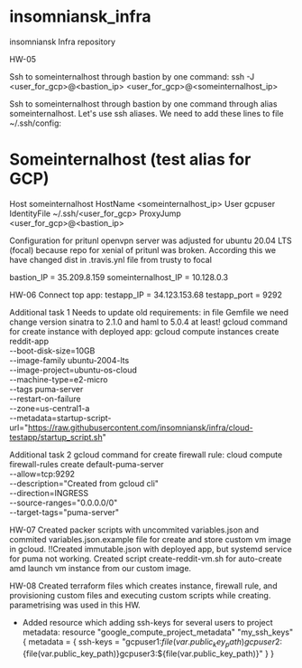 # insomniansk_infra
insomniansk Infra repository

HW-05

Ssh to someinternalhost through bastion by one command:
ssh -J <user_for_gcp>@<bastion_ip> <user_for_gcp>@<someinternalhost_ip>

Ssh to someinternalhost through bastion by one command through alias someinternalhost.
Let's use ssh aliases. We need to add these lines to file ~/.ssh/config:

# Someinternalhost (test alias for GCP)
Host someinternalhost
    HostName <someinternalhost_ip>
    User gcpuser
    IdentityFile ~/.ssh/<user_for_gcp>
    ProxyJump <user_for_gcp>@<bastion_ip>

Configuration for pritunl openvpn server was adjusted for ubuntu 20.04 LTS (focal) because repo for xenial of pritunl was broken.
According this we have changed dist in .travis.ynl file from trusty to focal

bastion_IP = 35.209.8.159
someinternalhost_IP = 10.128.0.3

HW-06
Connect top app:
testapp_IP = 34.123.153.68
testapp_port = 9292


Additional task 1
Needs to update old requirements: in file Gemfile we need change version sinatra to 2.1.0 and haml to 5.0.4 at least!
gcloud command for create instance with deployed app:
gcloud compute instances create reddit-app \
--boot-disk-size=10GB \
--image-family ubuntu-2004-lts \
--image-project=ubuntu-os-cloud \
--machine-type=e2-micro \
--tags puma-server \
--restart-on-failure \
--zone=us-central1-a \
--metadata=startup-script-url="https://raw.githubusercontent.com/insomniansk/infra/cloud-testapp/startup_script.sh"

Additional task 2
gcloud command for create firewall rule:
cloud compute firewall-rules create default-puma-server \
--allow=tcp:9292 \
--description="Created from gcloud cli" \
--direction=INGRESS \
--source-ranges="0.0.0.0/0" \
--target-tags="puma-server"

HW-07
Created packer scripts with uncommited variables.json and commited variables.json.example file for create and store custom vm image in gcloud.
!!Created immutable.json with deployed app, but systemd service for puma not working.
Created script create-reddit-vm.sh for auto-create amd launch vm instance from our custom image.

HW-08
Created terraform files which creates instance, firewall rule, and provisioning custom files and executing custom scripts while creating. parametrising was used in this HW.
* Added resource which adding ssh-keys for several users to project metadata:
resource "google_compute_project_metadata" "my_ssh_keys" {
  metadata = {
    ssh-keys = "gcpuser1:${file(var.public_key_path)}gcpuser2:${file(var.public_key_path)}gcpuser3:${file(var.public_key_path)}"
    }
}

